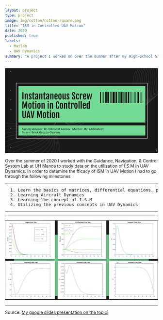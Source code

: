 ```yaml
---
layout: project
type: project
image: img/cotton/cotton-square.png
title: "ISM in Controlled UAV Motion"
date: 2020
published: true
labels:
  - Matlab
  - UAV Dynamics
summary: "A project I worked on over the summer after my High-School Graduation"
---
```


<img class="img-fluid" src="../img/1ISMIntro.png">

Over the summer of 2020 I worked with the Guidance, Navigation, & Control System Lab at UH Manoa to study data on the utilization of I.S.M in UAV Dynamics. In order to detemine the fficacy of ISM in UAV Motion I had to go through the following milestones

<hr>

<pre>
  1. Learn the basics of matrices, differential equations, plotting functions using C++ in MATLAB (A program for processing computations)
  2. Learning Aircraft Dynamics
  3. Learning the concept of I.S.M
  4. Utilizing the previous concepts in UAV Dynamics
</pre>

<hr>

<hr>

<pre>
<img class="img-fluid" src="../img/1ISMData.png">
</pre>

<hr>

Source: [My google slides presentation on the topic]([https://docs.google.com/presentation/d/176Xfwvp5YT2fGfkw0EdTtgRjIlGfDvMqj0VKABMR8zo/edit?usp=sharing)]
